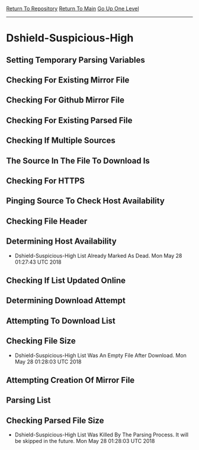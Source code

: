 [Return To Repository](https://github.com/deathbybandaid/piholeparser/)
[Return To Main](https://github.com/deathbybandaid/piholeparser/blob/master/RecentRunLogs/Mainlog.md)
[Go Up One Level](https://github.com/deathbybandaid/piholeparser/blob/master/RecentRunLogs/TopLevelScripts/30-Processing-External-Blacklists.md)
____________________________________
# Dshield-Suspicious-High
## Setting Temporary Parsing Variables
## Checking For Existing Mirror File
## Checking For Github Mirror File
## Checking For Existing Parsed File
## Checking If Multiple Sources
## The Source In The File To Download Is
## Checking For HTTPS
## Pinging Source To Check Host Availability
## Checking File Header
## Determining Host Availability
* Dshield-Suspicious-High List Already Marked As Dead. Mon May 28 01:27:43 UTC 2018
## Checking If List Updated Online
## Determining Download Attempt
## Attempting To Download List
## Checking File Size
* Dshield-Suspicious-High List Was An Empty File After Download. Mon May 28 01:28:03 UTC 2018
## Attempting Creation Of Mirror File
## Parsing List
## Checking Parsed File Size
* Dshield-Suspicious-High List Was Killed By The Parsing Process. It will be skipped in the future. Mon May 28 01:28:03 UTC 2018
